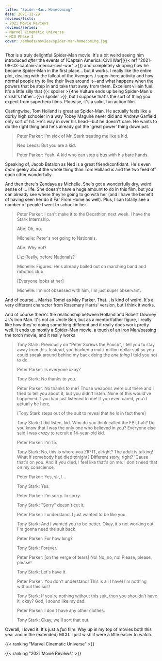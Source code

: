 ```yaml
---
title: "Spider-Man: Homecoming"
date: 2021-12-29
reviews/lists:
- 2021 Movie Reviews
reviews/series:
- Marvel Cinematic Universe
- MCU Phase 3
cover: /embeds/movies/spider-man-homecoming.jpg
---
```

*That* is a truly delightful Spider-Man movie. It's a bit weird seeing him introduced *after* the events of [Captain America: Civil War]({{< ref "2021-08-03-captain-america-civil-war" >}}) and completely skipping how he became Spider-Man in the first place... but it works. I really like the entire plot, dealing with the fallout of the Avengers / super-hero activity and how normal people try to live their lives around it--and what happens when the powers that be step in and take that away from them. Excellent villain fuel. It's a little silly that {{< spoiler >}}the Vulture ends up being Spider-Man's crush's father...{{</ spoiler >}}, but I suppose that's the sort of thing you expect from superhero films. Plotwise, it's a solid, fun action film. 

Castingwise, Tom Holland is great as Spider-Man. He actually feels like a dorky high schooler in a way Tobey Maguire never did and Andrew Garfield only sort of hit. He's way in over his head--but he doesn't care. He wants to do the right thing and he's already got the 'great power' thing down pat. 

> Peter Parker: I'm sick of Mr. Stark treating me like a kid.
> 
> Ned Leeds: But you are a kid.
> 
> Peter Parker: Yeah. A kid who can stop a bus with his bare hands.

Speaking of, Jacob Batalon as Ned is a great friend/confidant. He's even *more* geeky about the whole thing than Tom Holland is and the two feed off each other wonderfully. 

And then there's Zendaya as Michelle. She's got a wonderfully dry, weird sense of ... life. She doesn't have a huge amount to do in this film, but you can already see where they're going to go with her (and I have the benefit of having seen her do it Far From Home as well). Plus, I can totally see a number of people I went to school in her. 

> Peter Parker: I can't make it to the Decathlon next week. I have the Stark Internship.
> 
> Abe: Oh, no.
> 
> Michelle: Peter's not going to Nationals.
> 
> Abe: Why not?
> 
> Liz: Really, before Nationals?
> 
> Michelle: Figures. He's already bailed out on marching band and robotics club.
> 
> [Everyone looks at her]
> 
> Michelle: I'm not obsessed with him, I'm just super observant.

And of course... Marisa Tomei as May Parker. That... is kind of weird. It's a very different character from Rosemary Harris' version, but I think it works. 

And of course there's the relationship between Holland and Robert Downey Jr.'s Iron Man. It's not an Uncle Ben, but as a mentor/father figure, I really like how they're doing something different and it really does work pretty well. It ends up mostly a Spider-Man movie, a touch of an Iron Man/passing the torch movie, and it really works. 

> Tony Stark: Previously on "Peter Screws the Pooch", I tell you to stay away from this. Instead, you hacked a multi-million dollar suit so you could sneak around behind my back doing the *one thing* I told you not to do.
> 
> Peter Parker: Is everyone okay?
> 
> Tony Stark: No thanks to you.
> 
> Peter Parker: No thanks to me? Those weapons were out there and I tried to tell you about it, but you didn't listen. None of this would've happened if you had just listened to me! If you even cared, you'd actually be here.
> 
> [Tony Stark steps out of the suit to reveal that he *is* in fact there]
> 
> Tony Stark: I did listen, kid. Who do you think called the FBI, huh? Do you know that I was the only one who believed in you? Everyone else said I was *crazy* to recruit a 14-year-old kid.
> 
> Peter Parker: I'm 15.
> 
> Tony Stark: No, this is where you ZIP IT, alright? The adult is talking! What if somebody had died tonight? Different story, right? 'Cause that's on *you*. And if you died, I feel like that's on me. I don't need that on my conscience.
> 
> Peter Parker: Yes, sir, I...
> 
> Tony Stark: Yes.
> 
> Peter Parker: I'm sorry. In sorry.
> 
> Tony Stark: "Sorry" doesn't cut it.
> 
> Peter Parker: I understand. I just wanted to be like you.
> 
> Tony Stark: And I wanted you to be better. Okay, it's not working out. I'm gonna need the suit back.
> 
> Peter Parker: For how long?
> 
> Tony Stark: Forever.
> 
> Peter Parker: [on the verge of tears] No! No, no, no! Please, please, please!
> 
> Tony Stark: Let's have it.
> 
> Peter Parker: You don't understand! This is all I have! I'm nothing without this suit!
> 
> Tony Stark: If you're nothing without this suit, then you shouldn't have it, okay? God, I sound like my dad.
> 
> Peter Parker: I don't have any other clothes.
> 
> Tony Stark: Okay, we'll sort that out.

Overall, I loved it. It's just a *fun* film. Way up in my top of movies both this year and in the (extended) MCU. I just wish it were a little easier to watch. 

{{< ranking "Marvel Cinematic Universe" >}}

{{< ranking "2021 Movie Reviews" >}}